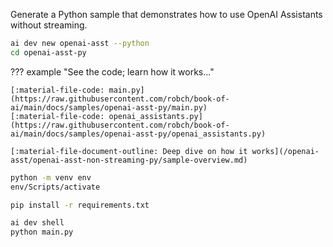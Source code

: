 Generate a Python sample that demonstrates how to use OpenAI Assistants without streaming.

``` bash
ai dev new openai-asst --python
cd openai-asst-py
```

??? example "See the code; learn how it works..."

    [:material-file-code: main.py](https://raw.githubusercontent.com/robch/book-of-ai/main/docs/samples/openai-asst-py/main.py)  
    [:material-file-code: openai_assistants.py](https://raw.githubusercontent.com/robch/book-of-ai/main/docs/samples/openai-asst-py/openai_assistants.py)  

    [:material-file-document-outline: Deep dive on how it works](/openai-asst/openai-asst-non-streaming-py/sample-overview.md)  

``` bash title="Create virtual environment"
python -m venv env
env/Scripts/activate
```

``` bash title="Install requirements"
pip install -r requirements.txt
```

``` bash title="Run the sample"
ai dev shell
python main.py
```